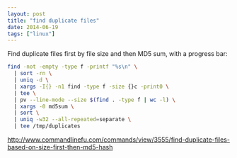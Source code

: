 ```yaml
---
layout: post
title: "find duplicate files"
date: 2014-06-19
tags: ["linux"]
---
```


Find duplicate files first by file size and then MD5 sum, with a progress bar:

```bash
find -not -empty -type f -printf "%s\n" \
  | sort -rn \
  | uniq -d \
  | xargs -I{} -n1 find -type f -size {}c -print0 \
  | tee \
  | pv --line-mode --size $(find . -type f | wc -l) \
  | xargs -0 md5sum \
  | sort \
  | uniq -w32 --all-repeated=separate \
  | tee /tmp/duplicates
```

<http://www.commandlinefu.com/commands/view/3555/find-duplicate-files-based-on-size-first-then-md5-hash>

